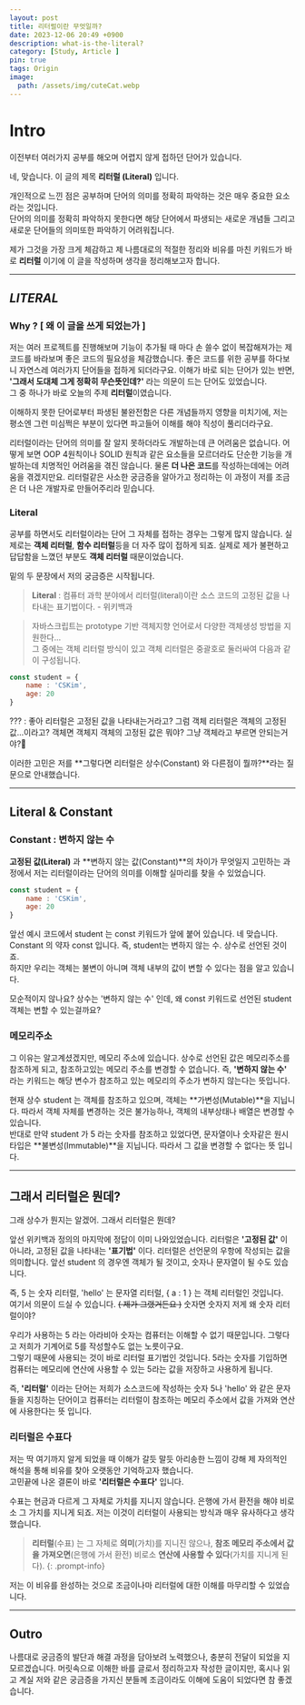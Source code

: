 ```yaml
---
layout: post
title: 리터럴이란 무엇일까?
date: 2023-12-06 20:49 +0900
description: what-is-the-literal?
category: [Study, Article ]
pin: true
tags: Origin
image:
  path: /assets/img/cuteCat.webp
---
```

<!-- ![DesktopView](/assets/img/cutyCat.webp){:width='320'} -->

# Intro
이전부터 여러가지 공부를 해오며 어렵지 않게 접하던 단어가 있습니다.     

네, 맞습니다. 이 글의 제목 **리터럴 (Literal)** 입니다.

개인적으로 느낀 점은 공부하며 단어의 의미를 정확히 파악하는 것은 매우 중요한 요소라는 것입니다.     
단어의 의미를 정확히 파악하지 못한다면 해당 단어에서 파생되는 새로운 개념들 그리고 새로운 단어들의 의미또한 파악하기 어려워집니다.

제가 그것을 가장 크게 체감하고 제 나름대로의 적절한 정리와 비유를 마친 키워드가 바로 **리터럴** 이기에 이 글을 작성하며 생각을 정리해보고자 합니다.

---
## *LITERAL*
### Why ? [ 왜 이 글을 쓰게 되었는가 ]
저는 여러 프로젝트를 진행해보며 기능이 추가될 때 마다 손 쓸수 없이 복잡해져가는 제 코드를 바라보며 좋은 코드의 필요성을 체감했습니다. 좋은 코드를 위한 공부를 하다보니 자연스레 여러가지 단어들을 접하게 되더라구요. 이해가 바로 되는 단어가 있는 반면, **'그래서 도대체 그게 정확히 무슨뜻인데?'** 라는 의문이 드는 단어도 있었습니다.     
그 중 하나가 바로 오늘의 주제 **리터럴**이였습니다.

이해하지 못한 단어로부터 파생된 불완전함은 다른 개념들까지 영향을 미치기에, 저는 평소엔 그런 미심쩍은 부분이 있다면 파고들어 이해를 해야 직성이 풀리더라구요.     

리터럴이라는 단어의 의미를 잘 알지 못하더라도 개발하는데 큰 어려움은 없습니다. 어떻게 보면 OOP 4원칙이나 SOLID 원칙과 같은 요소들을 모르더라도 단순한 기능을 개발하는데 치명적인 어려움을 겪진 않습니다. 물론 **더 나은 코드**를 작성하는데에는 어려움을 겪겠지만요. 리터럴같은 사소한 궁금증을 알아가고 정리하는 이 과정이 저를 조금은 더 나은 개발자로 만들어주리라 믿습니다.          

### Literal
공부를 하면서도 리터럴이라는 단어 그 자체를 접하는 경우는 그렇게 많지 않습니다. 실제로는 **객체 리터럴**, **함수 리터럴**등을 더 자주 많이 접하게 되죠. 실제로 제가 불편하고 답답함을 느꼈던 부분도 **객체 리터럴** 때문이었습니다.    

밑의 두 문장에서 저의 궁금증은 시작됩니다.
> **Literal** : 컴퓨터 과학 분야에서 리터럴(literal)이란 소스 코드의 고정된 값을 나타내는 표기법이다. - 위키백과        

> 자바스크립트는 prototype 기반 객체지향 언어로서 다양한 객체생성 방법을 지원한다...  
> 그 중에는 객체 리터럴 방식이 있고 객체 리터럴은 중괄호로 둘러싸여 다음과 같이 구성됩니다.
```jsx
const student = {
    name : 'CSKim',
    age: 20
}
```

??? : 좋아 리터럴은 고정된 값을 나타내는거라고? 그럼 객체 리터럴은 객체의 고정된 값...이라고? 객체면 객체지 객체의 고정된 값은 뭐야? 그냥 객체라고 부르면 안되는거야?🧐

이러한 고민은 저를 **그렇다면 리터럴은 상수(Constant) 와 다른점이 뭘까?**라는 질문으로 안내했습니다.


---
## Literal & Constant
### Constant : 변하지 않는 수
**고정된 값(Literal)** 과 **변하지 않는 값(Constant)**의 차이가 무엇일지 고민하는 과정에서 저는 리터럴이라는 단어의 의미를 이해할 실마리를 찾을 수 있었습니다.
```jsx
const student = {
    name : 'CSKim',
    age: 20
}
```
앞선 예시 코드에서 student 는 const 키워드가 앞에 붙어 있습니다. 네 맞습니다. Constant 의 약자 const 입니다. 즉, student는 변하지 않는 수. 상수로 선언된 것이죠.       
하지만 우리는 객체는 불변이 아니며 객체 내부의 값이 변할 수 있다는 점을 알고 있습니다.

모순적이지 않나요? 상수는 '변하지 않는 수' 인데, 왜 const 키워드로 선언된 student 객체는 변할 수 있는걸까요?

### 메모리주소
그 이유는 알고계셨겠지만, 메모리 주소에 있습니다. 상수로 선언된 값은 메모리주소를 참조하게 되고, 참조하고있는 메모리 주소를 변경할 수 없습니다.
즉, **'변하지 않는 수'** 라는 키워드는 해당 변수가 참조하고 있는 메모리의 주소가 변하지 않는다는 뜻입니다.      

현재 상수 student 는 객체를 참조하고 있으며, 객체는 **가변성(Mutable)**을 지닙니다. 따라서 객체 자체를 변경하는 것은 불가능하나, 객체의 내부상태나 배열은 변경할 수 있습니다.       
반대로 만약 student 가 5 라는 숫자를 참조하고 있었다면, 문자열이나 숫자같은 원시타입은 **불변성(Immutable)**을 지닙니다. 따라서 그 값을 변경할 수 없다는 뜻 입니다.


---
## 그래서 리터럴은 뭔데?
그래 상수가 뭔지는 알겠어. 그래서 리터럴은 뭔데?        

앞선 위키백과 정의의 마지막에 정답이 이미 나와있었습니다. 리터럴은 **'고정된 값'** 이 아니라, 고정된 값을 나타내는 **'표기법'** 이다.
리터럴은 선언문의 우항에 작성되는 값을 의미합니다. 앞선 student 의 경우엔 객체가 될 것이고, 숫자나 문자열이 될 수도 있습니다.       

즉, 5 는 숫자 리터럴, 'hello' 는 문자열 리터럴, { a : 1 } 는 객체 리터럴인 것입니다.       
여기서 의문이 드실 수 있습니다. ~~( 제가 그랬거든요 )~~ 숫자면 숫자지 저게 왜 숫자 리터럴이야?

우리가 사용하는 5 라는 아라비아 숫자는 컴퓨터는 이해할 수 없기 때문입니다. 그렇다고 저희가 기계어로 5를 작성할수도 없는 노릇이구요.     
그렇기 때문에 사용되는 것이 바로 리터럴 표기법인 것입니다. 5라는 숫자를 기입하면 컴퓨터는 메모리에 연산에 사용할 수 있는 5라는 값을 저장하고 사용하게 됩니다.

즉, **'리터럴'** 이라는 단어는 저희가 소스코드에 작성하는 숫자 5나 'hello' 와 같은 문자들을 지칭하는 단어이고 컴퓨터는 리터럴이 참조하는 메모리 주소에서 값을 가져와 연산에 사용한다는 뜻 입니다.

### 리터럴은 수표다
저는 딱 여기까지 알게 되었을 때 이해가 갈듯 말듯 아리송한 느낌이 강해 제 자의적인 해석을 통해 비유를 찾아 오랫동안 기억하고자 했습니다.     
고민끝에 나온 결론이 바로 **'리터럴은 수표다'** 입니다.

수표는 현금과 다르게 그 자체로 가치를 지니지 않습니다. 은행에 가서 환전을 해야 비로소 그 가치를 지니게 되죠. 저는 이것이 리터럴이 사용되는 방식과 매우 유사하다고 생각했습니다.

>**리터럴**(수표) 는 그 자체로 **의미**(가치)를 지니진 않으나, **참조 메모리 주소에서 값을 가져오면**(은행에 가서 환전) 비로소 **연산에 사용할 수 있다**(가치를 지니게 된다).
{: .prompt-info}

저는 이 비유를 완성하는 것으로 조금이나마 리터럴에 대한 이해를 마무리할 수 있었습니다.

---
## Outro
나름대로 궁금증의 발단과 해결 과정을 담아보려 노력했으나, 충분히 전달이 되었을 지 모르겠습니다. 머릿속으로 이해한 바를 글로서 정리하고자 작성한 글이지만, 혹시나 읽고 계실 저와 같은 궁금증을 가지신 분들께 조금이라도 이해에 도움이 되었다면 참 좋겠습니다.
